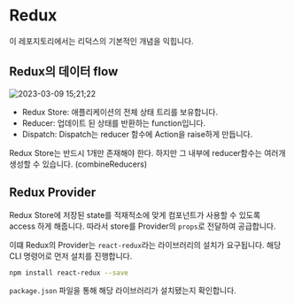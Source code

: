 # Redux

이 레포지토리에서는 리덕스의 기본적인 개념을 익힙니다.

## Redux의 데이터 flow

![2023-03-09 15;21;22](https://user-images.githubusercontent.com/90133704/223937469-993794b5-f3ba-4c0d-9e5d-a59d526dbdd9.PNG)

- Redux Store: 애플리케이션의 전체 상태 트리를 보유합니다.
- Reducer: 업데이트 된 상태를 반환하는 function입니다.
- Dispatch: Dispatch는 reducer 함수에 Action을 raise하게 만듭니다.

Redux Store는 반드시 1개만 존재해야 한다. 하지만 그 내부에 reducer함수는 여러개 생성할 수 있습니다. (combineReducers)

## Redux Provider

Redux Store에 저장된 state를 적재적소에 맞게 컴포넌트가 사용할 수 있도록 access 하게 해줍니다.
따라서 store를 Provider의 `props`로 전달하여 공급합니다.

이떄 Redux의 Provider는 `react-redux`라는 라이브러리의 설치가 요구됩니다. 해당 CLI 명령어로 먼저 설치를 진행합니다.

```bash
npm install react-redux --save
```

`package.json` 파일을 통해 해당 라이브러리가 설치됐는지 확인합니다.
